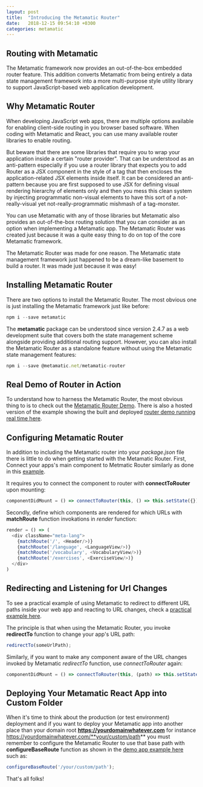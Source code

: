 ```yaml
---
layout: post
title:  "Introducing the Metamatic Router"
date:   2018-12-15 09:54:10 +0300
categories: metamatic
---
```


## Routing with Metamatic

The Metamatic framework now provides an out-of-the-box embedded router feature. This addition converts Metamatic from being entirely a data state management framework 
into a more multi-purpose style utility library to support JavaScript-based web application development.

## Why Metamatic Router

When developing JavaScript web apps, there are multiple options available for enabling client-side routing in you browser based software. 
When coding with Metamatic and React, you can use many available router libraries to enable routing.

But beware that there are some libraries that require you to wrap your application inside a certain "router provider". That can be understood as an anti-pattern especially
if you use a router library that expects you to add Router as a JSX component in the style of a <SomeRouter> tag that then encloses the application-related
JSX elements inside itself. It can be considered an anti-pattern because you are first supposed to use JSX for defining visual rendering hierarchy of elements 
only and then you mess this clean system by injecting programmatic non-visual elements to have this sort of a not-really-visual yet not-really-programmatic mishmash of a tag-monster.

You can use Metamatic with any of those libraries but Metamatic also provides an out-of-the-box routing solution that you can consider as an option
when implementing a Metamatic app. The Metamatic Router was created just because it was a quite easy thing to do on top of the core Metamatic framework.

The Metamatic Router was made for one reason. The Metamatic state management framework just happened to be a dream-like basement to build a router.
It was made just because it was easy!

## Installing Metamatic Router

There are two options to install the Metamatic Router. The most obvious one is just installing the Metamatic framework just like before:

```js
npm i --save metamatic
```

The **metamatic** package can be understood since version 2.4.7 as a web development suite that covers both the state management scheme alongside providing
additional routing support. However, you can also install the Metamatic Router as a standalone feature without using the Metamatic state management features:
 
```js
npm i --save @metamatic.net/metamatic-router
```

## Real Demo of Router in Action

To understand how to harness the Metamatic Router, the most obvious thing to is to check out the [Metamatic Router Demo](https://github.com/develprr/metamatic-router-demo).
There is also a hosted version of the example showing the built and deployed [router demo running real time here](https://metamatic-demo.herokuapp.com/router).

## Configuring Metamatic Router

In addition to including the Metamatic router into your *package.json* file there is little to do when getting started with the Metamatic Router.
First, Connect your apps's main component to Metmatic Router similarly as done in this [example](https://github.com/develprr/metamatic-router-demo/blob/master/src/App.js).

It requires you to connect the component to router with **connectToRouter** upon mounting:

```js
componentDidMount = () => connectToRouter(this, () => this.setState({}));
```

Secondly, define which components are rendered for which URLs with **matchRoute** function invokations in *render* function:

```js
render = () => (
  <div className="meta-lang">
    {matchRoute('/', <Header/>)}
    {matchRoute('/language', <LanguageView/>)}
    {matchRoute('/vocabulary', <VocabularyView/>)}
    {matchRoute('/exercises', <ExerciseView/>)}
  </div>
) 
```

## Redirecting and Listening for Url Changes

To see a practical example of using Metamatic to redirect to different URL paths inside your web app and reacting to URL changes, check a 
[practical example here](https://github.com/develprr/metamatic-router-demo/blob/master/src/layout/header/NaviBar.js).

The principle is that when using the Metamatic Router, you invoke **redirectTo** function to change your app's URL path: 

```js
redirectTo(someUrlPath);
```

Similarly, if you want to make any component aware of the URL changes invoked by Metamatic *redirectTo* function, use *connectToRouter* again:
 
```js
componentDidMount = () => connectToRouter(this, (path) => this.setState({path}));
```

## Deploying Your Metamatic React App into Custom Folder

When it's time to think about the production (or test environment) deployment and if you want to deploy your Metamatic app into another place than
your domain root **https://yourdomainwhatever.com** for instance https://yourdomainwhatever.com/**your/custom/path** you must remember to configure
the Metamatic Router to use that base path with **configureBaseRoute** function as shown in the [demo app example here](https://github.com/develprr/metamatic-router-demo/blob/master/src/index.js) 
such as:

```js
configureBaseRoute('/your/custom/path');
```

That's all folks!
